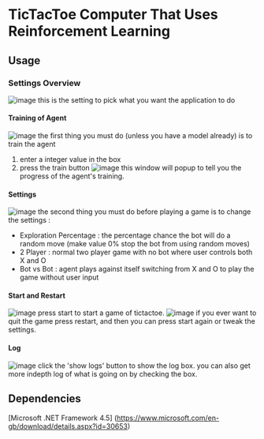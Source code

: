 # TicTacToe Computer That Uses Reinforcement Learning
## Usage
### Settings Overview
![image](https://user-images.githubusercontent.com/98106107/151769284-e51c0864-7b6c-4e2c-8051-2c3bd17bd79e.png)
this is the setting to pick what you want the application to do
#### Training of Agent
![image](https://user-images.githubusercontent.com/98106107/151770379-9ec3a6d0-eff6-4103-bb0c-c60cae0a19e4.png)
the first thing you must do (unless you have a model already) is to train the agent
1. enter a integer value in the box
2. press the train button
![image](https://user-images.githubusercontent.com/98106107/151770783-7ad76c12-3b59-4126-a79a-95301ee54279.png)
this window will popup to tell you the progress of the agent's training.
#### Settings
![image](https://user-images.githubusercontent.com/98106107/151769521-8fc3de08-86a7-4e56-9357-69ea42ca8f39.png)
the second thing you must do before playing a game is to change the settings :
* Exploration Percentage : the percentage chance the bot will do a random move (make value 0% stop the bot from using random moves)
* 2 Player : normal two player game with no bot where user controls both X and O
* Bot vs Bot : agent plays against itself switching from X and O to play the game without user input
#### Start and Restart
![image](https://user-images.githubusercontent.com/98106107/151769450-d1bb0089-df32-451a-bfe1-83c62526e20b.png)
press start to start a game of tictactoe.
![image](https://user-images.githubusercontent.com/98106107/151771188-d456ad00-e229-4e7a-8816-af89e89b1f24.png)
if you ever want to quit the game press restart, and then you can press start again or tweak the settings.
#### Log
![image](https://user-images.githubusercontent.com/98106107/151771452-67250ed9-5635-4e2b-a72f-b07098a00ca2.png)
click the 'show logs' button to show the log box.
you can also get more indepth log of what is going on by checking the box.

## Dependencies
[Microsoft .NET Framework 4.5] (https://www.microsoft.com/en-gb/download/details.aspx?id=30653)
